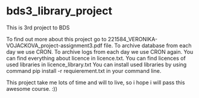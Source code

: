 # bds3_library_project
This is 3rd project to BDS

To find out more about this project go to 221584_VERONIKA-VOJACKOVA_project-assignment3.pdf file.
To archive database from each day we use CRON.
To archive logs from each day we use CRON again.
You can find everything about licence in licence.txt. 
You can find licences of used libraries in licence_library.txt
You can install used libraries by using command pip install -r requierement.txt in your command line. 

This project take me lots of time and will to live, so i hope i will pass this awesome course. :)) 
